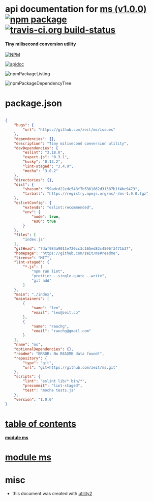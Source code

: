 # api documentation for  [ms (v1.0.0)](https://github.com/zeit/ms#readme)  [![npm package](https://img.shields.io/npm/v/npmdoc-ms.svg?style=flat-square)](https://www.npmjs.org/package/npmdoc-ms) [![travis-ci.org build-status](https://api.travis-ci.org/npmdoc/node-npmdoc-ms.svg)](https://travis-ci.org/npmdoc/node-npmdoc-ms)
#### Tiny milisecond conversion utility

[![NPM](https://nodei.co/npm/ms.png?downloads=true)](https://www.npmjs.com/package/ms)

[![apidoc](https://npmdoc.github.io/node-npmdoc-ms/build/screenCapture.buildNpmdoc.browser.%2Fhome%2Ftravis%2Fbuild%2Fnpmdoc%2Fnode-npmdoc-ms%2Ftmp%2Fbuild%2Fapidoc.html.png)](https://npmdoc.github.io/node-npmdoc-ms/build/apidoc.html)

![npmPackageListing](https://npmdoc.github.io/node-npmdoc-ms/build/screenCapture.npmPackageListing.svg)

![npmPackageDependencyTree](https://npmdoc.github.io/node-npmdoc-ms/build/screenCapture.npmPackageDependencyTree.svg)



# package.json

```json

{
    "bugs": {
        "url": "https://github.com/zeit/ms/issues"
    },
    "dependencies": {},
    "description": "Tiny milisecond conversion utility",
    "devDependencies": {
        "eslint": "3.18.0",
        "expect.js": "0.3.1",
        "husky": "0.13.2",
        "lint-staged": "3.4.0",
        "mocha": "3.0.2"
    },
    "directories": {},
    "dist": {
        "shasum": "59adcd22edc543f7b5381862d31387b1f4bc9473",
        "tarball": "https://registry.npmjs.org/ms/-/ms-1.0.0.tgz"
    },
    "eslintConfig": {
        "extends": "eslint:recommended",
        "env": {
            "node": true,
            "es6": true
        }
    },
    "files": [
        "index.js"
    ],
    "gitHead": "7daf984a9011e720cc3c165ed82c4506f3471b37",
    "homepage": "https://github.com/zeit/ms#readme",
    "license": "MIT",
    "lint-staged": {
        "*.js": [
            "npm run lint",
            "prettier --single-quote --write",
            "git add"
        ]
    },
    "main": "./index",
    "maintainers": [
        {
            "name": "leo",
            "email": "leo@zeit.co"
        },
        {
            "name": "rauchg",
            "email": "rauchg@gmail.com"
        }
    ],
    "name": "ms",
    "optionalDependencies": {},
    "readme": "ERROR: No README data found!",
    "repository": {
        "type": "git",
        "url": "git+https://github.com/zeit/ms.git"
    },
    "scripts": {
        "lint": "eslint lib/* bin/*",
        "precommit": "lint-staged",
        "test": "mocha tests.js"
    },
    "version": "1.0.0"
}
```



# <a name="apidoc.tableOfContents"></a>[table of contents](#apidoc.tableOfContents)

#### [module ms](#apidoc.module.ms)



# <a name="apidoc.module.ms"></a>[module ms](#apidoc.module.ms)



# misc
- this document was created with [utility2](https://github.com/kaizhu256/node-utility2)

